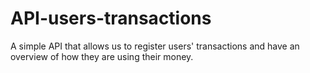 # API-users-transactions
A simple API that allows us to register users' transactions and have an overview of how they are using their money.
